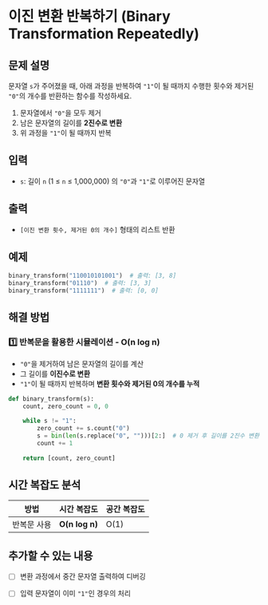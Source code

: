 # 이진 변환 반복하기 (Binary Transformation Repeatedly)

## 문제 설명
문자열 `s`가 주어졌을 때, 아래 과정을 반복하여 `"1"`이 될 때까지 수행한 횟수와 제거된 `"0"`의 개수를 반환하는 함수를 작성하세요.

1. 문자열에서 `"0"`을 모두 제거  
2. 남은 문자열의 길이를 **2진수로 변환**  
3. 위 과정을 `"1"`이 될 때까지 반복  

## 입력
- `s`: 길이 `n` (1 ≤ `n` ≤ 1,000,000) 의 `"0"`과 `"1"`로 이루어진 문자열  

## 출력
- `[이진 변환 횟수, 제거된 0의 개수]` 형태의 리스트 반환  

## 예제
```python
binary_transform("110010101001")  # 출력: [3, 8]
binary_transform("01110")  # 출력: [3, 3]
binary_transform("1111111")  # 출력: [0, 0]
```

## 해결 방법
### 1️⃣ 반복문을 활용한 시뮬레이션 - O(n log n)
- `"0"`을 제거하여 남은 문자열의 길이를 계산  
- 그 길이를 **이진수로 변환**  
- `"1"`이 될 때까지 반복하며 **변환 횟수와 제거된 0의 개수를 누적**  

```python
def binary_transform(s):
    count, zero_count = 0, 0
    
    while s != "1":
        zero_count += s.count("0")
        s = bin(len(s.replace("0", "")))[2:]  # 0 제거 후 길이를 2진수 변환
        count += 1
    
    return [count, zero_count]
```

## 시간 복잡도 분석
| 방법 | 시간 복잡도 | 공간 복잡도 |
|------|----------|----------|
| 반복문 사용 | **O(n log n)** | O(1) |

## 추가할 수 있는 내용
- [ ] 변환 과정에서 중간 문자열 출력하여 디버깅
- [ ] 입력 문자열이 이미 `"1"`인 경우의 처리

